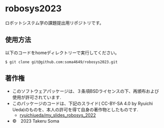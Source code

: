 # robosys2023
ロボットシステム学の課題提出用リポジトリです。

## 使用方法
以下のコードをhomeディレクトリーで実行してください。

```
$ git clone git@github.com:soma4649/robosys2023.git
```


## 著作権
* このソフトウェアパッケージは、３条項BSDライセンスの下、再頒布および使用が許可されています.
* このパッケージのコードは、下記のスライド( CC-BY-SA 4.0 by Ryuichi Ueda)のものを、本人の許可を得て自身の著作物としたものです.
   * [ryuichiueda/my_slides_robosys_2022](https://github.com/ryuichiueda/my_slides/tree/master/robosys_2022)
* ©　2023 Takeru Soma

